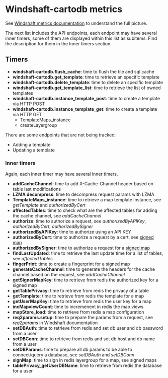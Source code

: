 Windshaft-cartodb metrics
=========================
See [Windshaft metrics documentation](https://github.com/CartoDB/Windshaft/blob/master/doc/metrics.md) to understand the full picture.

The next list includes the API endpoints, each endpoint may have several inner timers, some of them are displayed within this list as subitems. Find the description for them in the Inner timers section.
## Timers
- **windshaft-cartodb.flush_cache**: time to flush the tile and sql cache
- **windshaft-cartodb.get_template**: time to retrieve an specific template
- **windshaft-cartodb.delete_template**: time to delete an specific template
- **windshaft-cartodb.get_template_list**: time to retrieve the list of owned templates
- **windshaft-cartodb.instance_template_post**: time to create a template via HTTP POST
- **windshaft-cartodb.instance_template_get**: time to create a template via HTTP GET
    + TemplateMaps_instance
    + createLayergroup

There are some endpoints that are not being tracked:
- Adding a template
- Updating a template

### Inner timers
Again, each inner timer may have several inner timers.

- **addCacheChannel**: time to add X-Cache-Channel header based on table last modifications
- **LZMA decompress**: time to decompress request params with LZMA
- **TemplateMaps_instance**: time to retrieve a map template instance, see *getTemplate* and *authorizedByCert*
- **affectedTables**: time to check what are the affected tables for adding the cache channel, see *addCacheChannel*
- **authorize**: time to authorize a request, see *authorizedByAPIKey*, *authorizedByCert*, *authorizedBySigner*
- **authorizedByAPIKey**: time to authorize using an API KEY
- **authorizedByCert**: time to authorize a request by a cert, see [signed map](https://github.com/CartoDB/Windshaft-cartodb/wiki/Signed-maps)
- **authorizedBySigner**: time to authorize a request for a [signed map](https://github.com/CartoDB/Windshaft-cartodb/wiki/Signed-maps)
- **findLastUpdated**: time to retrieve the last update time for a list of tables, see *affectedTables*
- **fingerPrint**: time to create a fingerprint for a signed map
- **generateCacheChannel**: time to generate the headers for the cache channel based on the request, see *addCacheChannel*
- **getSignerMapKey**: time to retrieve from redis the authorized key for a signed map
- **getTablePrivacy**: time to retrieve from redis the privacy of a table
- **getTemplate**: time to retrieve from redis the template for a map
- **getUserMapKey**: time to retrieve from redis the user key for a map
- **incMapviewCount**: time to incremenent in redis the map views
- **mapStore_load**: time to retrieve from redis a map configuration
- **req2params.setup**: time to prepare the params from a request, see *req2params* in Windshaft documentation
- **setDBAuth**: time to retrieve from redis and set db user and db password from a user
- **setDBConn**: time to retrieve from redis and set db host and db name from a user
- **setDBParams**: time to prepare all db params to be able to connect/query a database, see *setDBAuth* and *setDBConn*
- **signMap**: time to sign in redis layergroup for a map, see signed maps
- **tablePrivacy_getUserDBName**: time to retrieve from redis the database for a user

